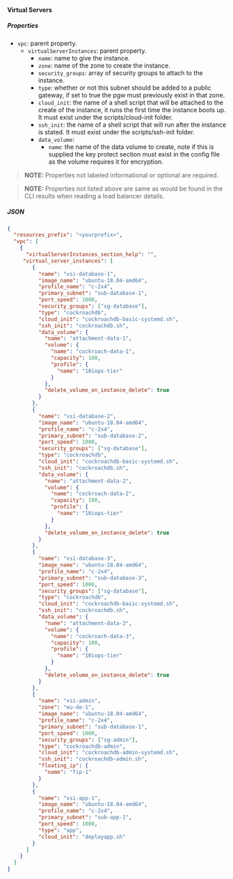 #### Virtual Servers

##### Properties

- `vpc`: parent property.
  - `virtualServerInstances`: parent property.
    - `name`: name to give the instance.
    - `zone`: name of the zone to create the instance.
    - `security_groups`: array of security groups to attach to the instance.
    - `type`: whether or not this subnet should be added to a public gateway, if set to true the pgw must previously exist in that zone.
    - `cloud_init`: the name of a shell script that will be attached to the create of the instance, it runs the first time the instance boots up. It must exist under the scripts/cloud-init folder.
    - `ssh_init`: the name of a shell script that will run after the instance is stated. It must exist under the scripts/ssh-init folder.
    - `data_volume`:
      - `name`: the name of the data volume to create, note if this is supplied the key protect section must exist in the config file as the volume requires it for encryption.

> **NOTE:** Properties not labeled informational or optional are required.

> **NOTE:** Properties not listed above are same as would be found in the CLI results when reading a load balancer details.

##### JSON

```json
{
  "resources_prefix": "<yourprefix>",
  "vpc": [
    {
      "virtualServerInstances_section_help": "",
     "virtual_server_instances": [
        {
          "name": "vsi-database-1",
          "image_name": "ubuntu-18.04-amd64",
          "profile_name": "c-2x4",
          "primary_subnet": "sub-database-1",
          "port_speed": 1000,
          "security_groups": ["sg-database"],
          "type": "cockroachdb",
          "cloud_init": "cockroachdb-basic-systemd.sh",
          "ssh_init": "cockroachdb.sh",
          "data_volume": {
            "name": "attachment-data-1",
            "volume": {
              "name": "cockroach-data-1",
              "capacity": 100,
              "profile": {
                "name": "10iops-tier"
              }
            },
            "delete_volume_on_instance_delete": true
          }
        },
        {
          "name": "vsi-database-2",
          "image_name": "ubuntu-18.04-amd64",
          "profile_name": "c-2x4",
          "primary_subnet": "sub-database-2",
          "port_speed": 1000,
          "security_groups": ["sg-database"],
          "type": "cockroachdb",
          "cloud_init": "cockroachdb-basic-systemd.sh",
          "ssh_init": "cockroachdb.sh",
          "data_volume": {
            "name": "attachment-data-2",
            "volume": {
              "name": "cockroach-data-2",
              "capacity": 100,
              "profile": {
                "name": "10iops-tier"
              }
            },
            "delete_volume_on_instance_delete": true
          }
        },
        {
          "name": "vsi-database-3",
          "image_name": "ubuntu-18.04-amd64",
          "profile_name": "c-2x4",
          "primary_subnet": "sub-database-3",
          "port_speed": 1000,
          "security_groups": ["sg-database"],
          "type": "cockroachdb",
          "cloud_init": "cockroachdb-basic-systemd.sh",
          "ssh_init": "cockroachdb.sh",
          "data_volume": {
            "name": "attachment-data-3",
            "volume": {
              "name": "cockroach-data-3",
              "capacity": 100,
              "profile": {
                "name": "10iops-tier"
              }
            },
            "delete_volume_on_instance_delete": true
          }
        },
        {
          "name": "vsi-admin",
          "zone": "eu-de-1",
          "image_name": "ubuntu-18.04-amd64",
          "profile_name": "c-2x4",
          "primary_subnet": "sub-database-1",
          "port_speed": 1000,
          "security_groups": ["sg-admin"],
          "type": "cockroachdb-admin",
          "cloud_init": "cockroachdb-admin-systemd.sh",
          "ssh_init": "cockroachdb-admin.sh",
          "floating_ip": {
            "name": "fip-1"
          }
        },
        {
          "name": "vsi-app-1",
          "image_name": "ubuntu-18.04-amd64",
          "profile_name": "c-2x4",
          "primary_subnet": "sub-app-1",
          "port_speed": 1000,
          "type": "app",
          "cloud_init": "deployapp.sh"
        }
      ]
    }
  ]
}
```
